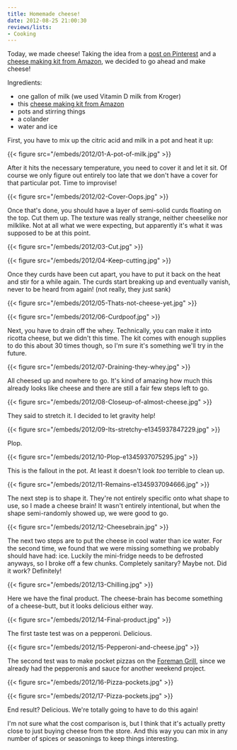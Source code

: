 ```yaml
---
title: Homemade cheese!
date: 2012-08-25 21:00:30
reviews/lists:
- Cooking
---
```

Today, we made cheese! Taking the idea from a <a title="One gallon of milk will yield..." href="http://pinterest.com/pin/239535273901728365/">post on Pinterest</a> and a <a title="Amazon: Mozzarella and Ricotta Cheese Making Kit" href="http://www.amazon.com/gp/product/B00014CEXG/ref=as_li_qf_sp_asin_il_tl?ie=UTF8&amp;camp=1789&amp;creative=9325&amp;creativeASIN=B00014CEXG&amp;linkCode=as2&amp;tag=jverkampcom-20">cheese making kit from Amazon</a>, we decided to go ahead and make cheese!

Ingredients:

* one gallon of milk (we used Vitamin D milk from Kroger)
* this [cheese making kit from Amazon](http://www.amazon.com/gp/product/B00014CEXG/ref=as_li_qf_sp_asin_il_tl?ie=UTF8&camp=1789&creative=9325&creativeASIN=B00014CEXG&linkCode=as2&tag=jverkampcom-20 "Amazon: Mozzarella and Ricotta Cheese Making Kit")
* pots and stirring things
* a colander
* water and ice


<!--more-->

First, you have to mix up the citric acid and milk in a pot and heat it up:

{{< figure src="/embeds/2012/01-A-pot-of-milk.jpg" >}}

After it hits the necessary temperature, you need to cover it and let it sit. Of course we only figure out entirely too late that we don't have a cover for that particular pot. Time to improvise!

{{< figure src="/embeds/2012/02-Cover-Oops.jpg" >}}

Once that's done, you should have a layer of semi-solid curds floating on the top. Cut them up. The texture was really strange, neither cheeselike nor milklike. Not at all what we were expecting, but apparently it's what it was supposed to be at this point.

{{< figure src="/embeds/2012/03-Cut.jpg" >}}

{{< figure src="/embeds/2012/04-Keep-cutting.jpg" >}}

Once they curds have been cut apart, you have to put it back on the heat and stir for a while again. The curds start breaking up and eventually vanish, never to be heard from again! (not really, they just sank)

{{< figure src="/embeds/2012/05-Thats-not-cheese-yet.jpg" >}}

{{< figure src="/embeds/2012/06-Curdpoof.jpg" >}}

Next, you have to drain off the whey. Technically, you can make it into ricotta cheese, but we didn't this time. The kit comes with enough supplies to do this about 30 times though, so I'm sure it's something we'll try in the future.

{{< figure src="/embeds/2012/07-Draining-they-whey.jpg" >}}

All cheesed up and nowhere to go. It's kind of amazing how much this already looks like cheese and there are still a fair few steps left to go.

{{< figure src="/embeds/2012/08-Closeup-of-almost-cheese.jpg" >}}

They said to stretch it. I decided to let gravity help!

{{< figure src="/embeds/2012/09-Its-stretchy-e1345937847229.jpg" >}}

Plop.

{{< figure src="/embeds/2012/10-Plop-e1345937075295.jpg" >}}

This is the fallout in the pot. At least it doesn't look *too* terrible to clean up.

{{< figure src="/embeds/2012/11-Remains-e1345937094666.jpg" >}}

The next step is to shape it. They're not entirely specific onto what shape to use, so I made a cheese brain! It wasn't entirely intentional, but when the shape semi-randomly showed up, we were good to go.

{{< figure src="/embeds/2012/12-Cheesebrain.jpg" >}}

The next two steps are to put the cheese in cool water than ice water. For the second time, we found that we were missing something we probably should have had: ice. Luckily the mini-fridge needs to be defrosted anyways, so I broke off a few chunks. Completely sanitary? Maybe not. Did it work? Definitely!

{{< figure src="/embeds/2012/13-Chilling.jpg" >}}

Here we have the final product. The cheese-brain has become something of a cheese-butt, but it looks delicious either way.

{{< figure src="/embeds/2012/14-Final-product.jpg" >}}

The first taste test was on a pepperoni. Delicious.

{{< figure src="/embeds/2012/15-Pepperoni-and-cheese.jpg" >}}

The second test was to make pocket pizzas on the <a title="Amazon: Foreman grill" href="http://www.amazon.com/s?ie=UTF8&amp;field-keywords=foreman%20grill">Foreman Grill</a>, since we already had the pepperonis and sauce for another weekend project.

{{< figure src="/embeds/2012/16-Pizza-pockets.jpg" >}}

{{< figure src="/embeds/2012/17-Pizza-pockets.jpg" >}}

End result? Delicious. We're totally going to have to do this again!

I'm not sure what the cost comparison is, but I think that it's actually pretty close to just buying cheese from the store. And this way you can mix in any number of spices or seasonings to keep things interesting.